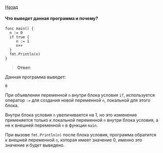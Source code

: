 [Назад](/README.md)

####  Что выведет данная программа и почему?

```
func main() {
  n := 0
  if true {
     n := 1
     n++
  }
  fmt.Println(n)
}
```

> **Ответ**:

Данная программа выведет:
```
0
```

При объявлении переменной `n` внутри блока условия `if`, используется оператор `:=` для создания новой переменной `n`, локальной для этого блока. 

Внутри блока условия `n` увеличивается на 1, но это изменение применяется только к локальной переменной `n` внутри блока условия, а не к внешней переменной `n` в функции `main`.

При вызове `fmt.Println(n)` после блока условия, программа обратится к внешней переменной `n`, которая имеет значение 0, именно это значение и будет выведено.
